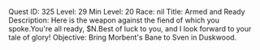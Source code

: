 Quest ID: 325
Level: 29
Min Level: 20
Race: nil
Title: Armed and Ready
Description: Here is the weapon against the fiend of which you spoke.You're all ready, $N.Best of luck to you, and I look forward to your tale of glory!
Objective: Bring Morbent's Bane to Sven in Duskwood.
